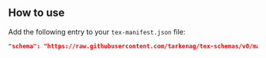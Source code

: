 ## How to use

Add the following entry to your `tex-manifest.json` file:

```json
"schema": "https://raw.githubusercontent.com/tarkenag/tex-schemas/v0/manifest.json"
```
